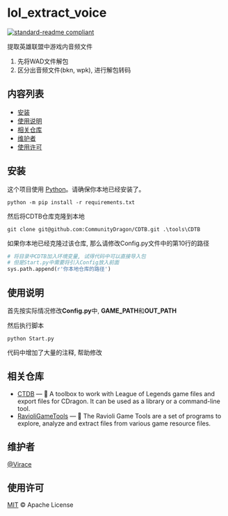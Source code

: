 # lol_extract_voice

[![standard-readme compliant](https://img.shields.io/badge/readme%20style-standard-brightgreen.svg?style=flat-square)](https://github.com/RichardLitt/standard-readme)

提取英雄联盟中游戏内音频文件

1. 先将WAD文件解包
2. 区分出音频文件(bkn, wpk), 进行解包转码

## 内容列表

- [安装](#安装)
- [使用说明](#使用说明)
- [相关仓库](#相关仓库)
- [维护者](#维护者)
- [使用许可](#使用许可)

## 安装

这个项目使用 [Python](https://www.python.org)。请确保你本地已经安装了。

```shell script
python -m pip install -r requirements.txt
```

然后将CDTB仓库克隆到本地

```shell script
git clone git@github.com:CommunityDragon/CDTB.git .\tools\CDTB
```



如果你本地已经克隆过该仓库, 那么请修改Config.py文件中的第10行的路径

```python
# 将目录中CDTB加入环境变量, 试得代码中可以直接导入包
# 但是Start.py中需要将引入Config放入前面
sys.path.append(r'你本地仓库的路径')
```



## 使用说明

首先按实际情况修改**Config.py**中, **GAME_PATH**和**OUT_PATH**

然后执行脚本
```shell script
python Start.py
```

代码中增加了大量的注释, 帮助修改
## 相关仓库

- [CTDB](https://github.com/CommunityDragon/CDTB) — 💌 A toolbox to work with League of Legends game files and export files for CDragon. It can be used as a library or a command-line tool.
- [RavioliGameTools](http://www.scampers.org/steve/sms/other.htm#ravioli_download) — 💌 The Ravioli Game Tools are a set of programs to explore, analyze and extract files from various game resource files. 

## 维护者

[@Virace](https://github.com/Virace) 


## 使用许可

[MIT](LICENSE) © Apache License



